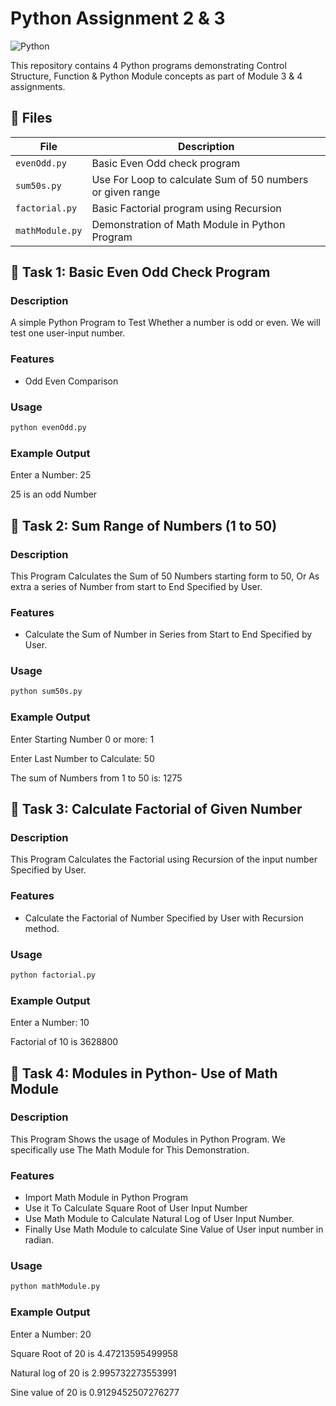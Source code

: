 # Python Assignment 2 & 3

![Python](https://img.shields.io/badge/Python-3.x-blue.svg)

This repository contains 4 Python programs demonstrating Control Structure, Function & Python Module concepts as part of Module 3 & 4 assignments.

## 📁 Files

| File            | Description                                                |
|-----------------|------------------------------------------------------------|
| `evenOdd.py`    | Basic Even Odd check program                               |
| `sum50s.py`     | Use For Loop to calculate Sum of 50 numbers or given range |
| `factorial.py`  | Basic Factorial program using Recursion                    |
| `mathModule.py` | Demonstration of Math Module in Python Program             |


## 🧮 Task 1: Basic Even Odd Check Program

### Description
A simple Python Program to Test Whether a number is odd or even. We will test one user-input number.

### Features
- Odd Even Comparison 

### Usage
```bash
python evenOdd.py

```
### Example Output

Enter a Number: 25

25 is an odd Number


## 👋 Task 2: Sum Range of Numbers (1 to 50)
### Description
This Program Calculates the Sum of 50 Numbers starting form to 50, Or As extra a series of Number from start to End Specified by User.

### Features
- Calculate the Sum of Number in Series from Start to End Specified by User.


### Usage
```bash
python sum50s.py
```

### Example Output

Enter Starting Number 0 or more: 1

Enter Last Number to Calculate: 50

The sum of Numbers from 1 to 50 is: 1275

## 👋 Task 3: Calculate Factorial of Given Number
### Description
This Program Calculates the Factorial using Recursion of the input number Specified by User.

### Features
- Calculate the Factorial of Number Specified by User with Recursion method.


### Usage
```bash
python factorial.py
```

### Example Output

Enter a Number: 10

Factorial of 10 is 3628800

## 👋 Task 4: Modules in Python- Use of Math Module
### Description
This Program Shows the usage of Modules in Python Program. We specifically use The Math Module for This Demonstration. 

### Features
- Import Math Module in Python Program
- Use it To Calculate Square Root of User Input Number
- Use Math Module to Calculate Natural Log of User Input Number.
- Finally Use Math Module to calculate Sine Value of User input number in radian. 


### Usage
```bash
python mathModule.py
```

### Example Output

Enter a Number: 20

Square Root of 20 is 4.47213595499958

Natural log of 20 is 2.995732273553991

Sine value of 20 is 0.9129452507276277
